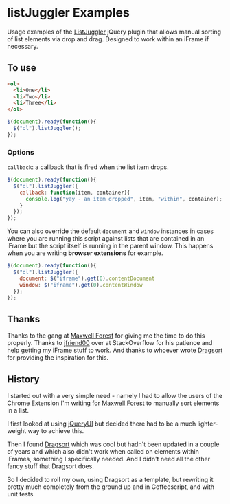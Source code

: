 listJuggler Examples
====================

Usage examples of the [ListJuggler](https://github.com/davesag/listJuggler) jQuery plugin
that allows manual sorting of list elements via drop and drag.
Designed to work within an iFrame if necessary.

## To use

```html
<ol>
  <li>One</li>
  <li>Two</li>
  <li>Three</li>
</ol>
```

```javascript
$(document).ready(function(){
  $("ol").listJuggler();
});
```

### Options

`callback`: a callback that is fired when the list item drops.

```javascript
$(document).ready(function(){
  $("ol").listJuggler({
    callback: function(item, container){
      console.log("yay - an item dropped", item, "within", container);
    }
  });
});
```

You can also override the default `document` and `window` instances in cases
where you are running this script against lists that are contained
in an iFrame but the script itself is running in the parent window.
This happens when you are writing **browser extensions** for example.

```javascript
$(document).ready(function(){
  $("ol").listJuggler({
    document: $("iframe").get(0).contentDocument
    window: $("iframe").get(0).contentWindow
  });
});
```

## Thanks

Thanks to the gang at [Maxwell Forest](http://www.maxwellforest.com) for giving me
the time to do this properly. Thanks to [jfriend00](http://stackoverflow.com/users/816620/jfriend00) over at StackOverflow for his patience and help getting
my iFrame stuff to work. And thanks to whoever wrote [Dragsort](http://dragsort.codeplex.com) for providing the inspiration for this.

## History

I started out with a very simple need - namely I had to allow the users of the
Chrome Extension I'm writing for [Maxwell Forest](http://www.maxwellforest.com)
to manually sort elements in a list.

I first looked at using [jQueryUI](http://jqueryui.com/sortable/) but decided there had to be a much lighter-weight way to achieve this.

Then I found [Dragsort](http://dragsort.codeplex.com) which was cool but hadn't been updated in a couple of years and which also didn't work when called on elements within iFrames, something I specifically needed. And I didn't need all the other
fancy stuff that Dragsort does.

So I decided to roll my own, using Dragsort as a template, but rewriting it pretty much completely from the ground up and in Coffeescript, and with unit tests.
